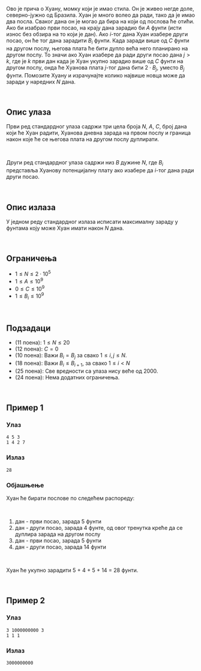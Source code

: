 ﻿
Ово је прича о Хуану, момку који је имао стила. Он је живео негде доле, северно-јужно од Бразила. Хуан је много волео да ради, тако да је имао два посла. Сваког дана он је могао да бира на који од послова ће отићи. Ако би изабрао први посао, на крају дана зарадио би $A$ фунти (исти износ без обзира на то који је дан). Ако $i$-тог дана Хуан изабере други посао, он ће тог дана зарадити $B_i$ фунти. Када заради више од $C$ фунти на другом послу, његова плата ће бити дупло већа него планирано на другом послу. То значи ако Хуан изабере да ради други посао дана $j > k$, где је $k$ први дан када је Хуан укупно зарадио више од $C$ фунти на другом послу, онда ће Хуанова плата $j$-тог дана бити $2 \cdot B_j$, уместо $B_j$ фунти. Помозите Хуану и израчунајте колико највише новца може да заради у наредних $N$ дана.

<br>

## Опис улаза
Први ред стандардног улаза садржи три цела броја $N$, $A$, $C$, број дана који ће Хуан радити, Хуанова дневна зарада на првом послу и граница након које ће се његова плата на другом послу дуплирати.

<br>

Други ред стандардног улаза садржи низ $B$ дужине $N$, где $B_i$ представља Хуанову потенцијалну плату ако изабере да $i$-тог дана ради други посао. 

<br>

## Опис излаза
У једном реду стандардног излаза исписати максималну зараду у фунтама коју може Хуан имати након $N$ дана.

<br>

## Ограничења
- $1 \leq N \leq 2\cdot 10^5$
- $1 \leq A \leq 10^9$
- $0 \leq C \leq 10^9$
- $1 \leq B_i \leq 10^9$

<br>

## Подзадаци
- (11 поена): $1 \leq N \leq 20$
- (12 поена): $C = 0$
- (10 поена): Важи $B_i = B_j$ за свако $1\leq i, j \leq N$.
- (18 поена): Важи $B_i \leq B_{i + 1}$, за свако $1 \leq i < N$
- (25 поена): Све вредности са улаза нису веће од $2000$.
- (24 поена): Нема додатних ограничења.

<br>

## Пример 1
### Улаз
```
4 5 3
1 4 2 7
```
### Излаз
```
28
```
### Објашњење
Хуан ће бирати послове по следећем распореду:

<br>

1. дан - први посао, зарада 5 фунти
2. дан - други посао, зарада 4 фунте, од овог тренутка креће да се дуплира зарада на другом послу
3. дан - први посао, зарада 5 фунти
4. дан - други посао, зарада 14 фунти

<br>

Хуан ће укупно зарадити 5 + 4 + 5 + 14 = 28 фунти.

<br>

## Пример 2
### Улаз
```
3 1000000000 3
1 1 1
```
### Излаз

```
3000000000
```

